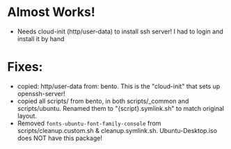 # Almost Works!
- Needs cloud-init (http/user-data) to install ssh server! I had to login and install it by hand


# Fixes:
- copied: http/user-data from: bento. This is the "cloud-init" that sets up openssh-server!
- copied all scripts/ from bento, in both scripts/_common and scripts/ubuntu. Renamed them to "{script}.symlink.sh" to match original layout.
- Removed `fonts-ubuntu-font-family-console` from scripts/cleanup.custom.sh & cleanup.symlink.sh. Ubuntu-Desktop.iso does NOT have this package!
